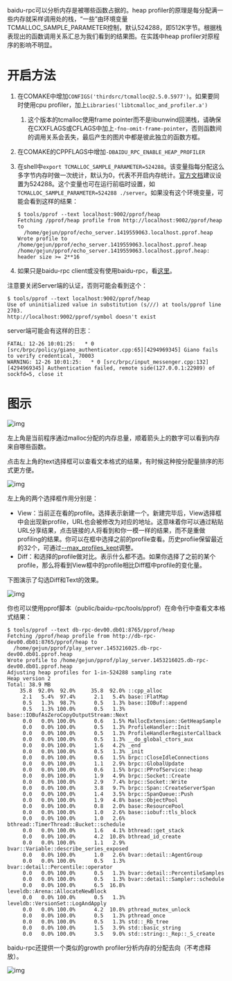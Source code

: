baidu-rpc可以分析内存是被哪些函数占据的。heap profiler的原理是每分配满一些内存就采样调用处的栈，“一些”由环境变量TCMALLOC_SAMPLE_PARAMETER控制，默认524288，即512K字节。根据栈表现出的函数调用关系汇总为我们看到的结果图。在实践中heap profiler对原程序的影响不明显。

# 开启方法

1. 在COMAKE中增加`CONFIGS('thirdsrc/tcmalloc@2.5.0.5977')`。如果要同时使用cpu profiler，加上`Libraries('libtcmalloc_and_profiler.a')`

   1. 这个版本的tcmalloc使用frame pointer而不是libunwind回溯栈，请确保在CXXFLAGS或CFLAGS中加上`-fno-omit-frame-pointer`，否则函数间的调用关系会丢失，最后产生的图片中都是彼此独立的函数方框。

2. 在COMAKE的CPPFLAGS中增加`-DBAIDU_RPC_ENABLE_HEAP_PROFILER`

3. 在shell中`export TCMALLOC_SAMPLE_PARAMETER=524288`。该变量指每分配这么多字节内存时做一次统计，默认为0，代表不开启内存统计。[官方文档](http://gperftools.googlecode.com/svn/trunk/doc/tcmalloc.html)建议设置为524288。这个变量也可在运行前临时设置，如`TCMALLOC_SAMPLE_PARAMETER=524288 ./server`。如果没有这个环境变量，可能会看到这样的结果：

   ```
   $ tools/pprof --text localhost:9002/pprof/heap           
   Fetching /pprof/heap profile from http://localhost:9002/pprof/heap to
     /home/gejun/pprof/echo_server.1419559063.localhost.pprof.heap
   Wrote profile to /home/gejun/pprof/echo_server.1419559063.localhost.pprof.heap
   /home/gejun/pprof/echo_server.1419559063.localhost.pprof.heap: header size >= 2**16
   ```

4. 如果只是baidu-rpc client或没有使用baidu-rpc，看[这里](dummy_server.md)。 

注意要关闭Server端的认证，否则可能会看到这个：

```
$ tools/pprof --text localhost:9002/pprof/heap
Use of uninitialized value in substitution (s///) at tools/pprof line 2703.
http://localhost:9002/pprof/symbol doesn't exist
```

server端可能会有这样的日志：

```
FATAL: 12-26 10:01:25:   * 0 [src/brpc/policy/giano_authenticator.cpp:65][4294969345] Giano fails to verify credentical, 70003
WARNING: 12-26 10:01:25:   * 0 [src/brpc/input_messenger.cpp:132][4294969345] Authentication failed, remote side(127.0.0.1:22989) of sockfd=5, close it
```

# 图示

![img](http://wiki.baidu.com/download/attachments/165876312/image2016-1-19%2023%3A8%3A50.png?version=1&modificationDate=1453216152000&api=v2)

左上角是当前程序通过malloc分配的内存总量，顺着箭头上的数字可以看到内存来自哪些函数。

点击左上角的text选择框可以查看文本格式的结果，有时候这种按分配量排序的形式更方便。

![img](http://wiki.baidu.com/download/attachments/165876312/image2016-1-19%2023%3A12%3A44.png?version=1&modificationDate=1453216386000&api=v2)

左上角的两个选择框作用分别是：

- View：当前正在看的profile。选择<new profile>表示新建一个。新建完毕后，View选择框中会出现新profile，URL也会被修改为对应的地址。这意味着你可以通过粘贴URL分享结果，点击链接的人将看到和你一模一样的结果，而不是重做profiling的结果。你可以在框中选择之前的profile查看。历史profiie保留最近的32个，可通过[--max_profiles_kept](http://brpc.baidu.com:8765/flags/max_profiles_kept)调整。
- Diff：和选择的profile做对比。<none>表示什么都不选。如果你选择了之前的某个profile，那么将看到View框中的profile相比Diff框中profile的变化量。

下图演示了勾选Diff和Text的效果。

![img](http://wiki.baidu.com/download/attachments/37774685/prof.gif?version=1&modificationDate=1494403248000&api=v2)

你也可以使用pprof脚本（public/baidu-rpc/tools/pprof）在命令行中查看文本格式结果：

```
$ tools/pprof --text db-rpc-dev00.db01:8765/pprof/heap    
Fetching /pprof/heap profile from http://db-rpc-dev00.db01:8765/pprof/heap to
  /home/gejun/pprof/play_server.1453216025.db-rpc-dev00.db01.pprof.heap
Wrote profile to /home/gejun/pprof/play_server.1453216025.db-rpc-dev00.db01.pprof.heap
Adjusting heap profiles for 1-in-524288 sampling rate
Heap version 2
Total: 38.9 MB
    35.8  92.0%  92.0%     35.8  92.0% ::cpp_alloc
     2.1   5.4%  97.4%      2.1   5.4% base::FlatMap
     0.5   1.3%  98.7%      0.5   1.3% base::IOBuf::append
     0.5   1.3% 100.0%      0.5   1.3% base::IOBufAsZeroCopyOutputStream::Next
     0.0   0.0% 100.0%      0.6   1.5% MallocExtension::GetHeapSample
     0.0   0.0% 100.0%      0.5   1.3% ProfileHandler::Init
     0.0   0.0% 100.0%      0.5   1.3% ProfileHandlerRegisterCallback
     0.0   0.0% 100.0%      0.5   1.3% __do_global_ctors_aux
     0.0   0.0% 100.0%      1.6   4.2% _end
     0.0   0.0% 100.0%      0.5   1.3% _init
     0.0   0.0% 100.0%      0.6   1.5% brpc::CloseIdleConnections
     0.0   0.0% 100.0%      1.1   2.9% brpc::GlobalUpdate
     0.0   0.0% 100.0%      0.6   1.5% brpc::PProfService::heap
     0.0   0.0% 100.0%      1.9   4.9% brpc::Socket::Create
     0.0   0.0% 100.0%      2.9   7.4% brpc::Socket::Write
     0.0   0.0% 100.0%      3.8   9.7% brpc::Span::CreateServerSpan
     0.0   0.0% 100.0%      1.4   3.5% brpc::SpanQueue::Push
     0.0   0.0% 100.0%      1.9   4.8% base::ObjectPool
     0.0   0.0% 100.0%      0.8   2.0% base::ResourcePool
     0.0   0.0% 100.0%      1.0   2.6% base::iobuf::tls_block
     0.0   0.0% 100.0%      1.0   2.6% bthread::TimerThread::Bucket::schedule
     0.0   0.0% 100.0%      1.6   4.1% bthread::get_stack
     0.0   0.0% 100.0%      4.2  10.8% bthread_id_create
     0.0   0.0% 100.0%      1.1   2.9% bvar::Variable::describe_series_exposed
     0.0   0.0% 100.0%      1.0   2.6% bvar::detail::AgentGroup
     0.0   0.0% 100.0%      0.5   1.3% bvar::detail::Percentile::operator
     0.0   0.0% 100.0%      0.5   1.3% bvar::detail::PercentileSamples
     0.0   0.0% 100.0%      0.5   1.3% bvar::detail::Sampler::schedule
     0.0   0.0% 100.0%      6.5  16.8% leveldb::Arena::AllocateNewBlock
     0.0   0.0% 100.0%      0.5   1.3% leveldb::VersionSet::LogAndApply
     0.0   0.0% 100.0%      4.2  10.8% pthread_mutex_unlock
     0.0   0.0% 100.0%      0.5   1.3% pthread_once
     0.0   0.0% 100.0%      0.5   1.3% std::_Rb_tree
     0.0   0.0% 100.0%      1.5   3.9% std::basic_string
     0.0   0.0% 100.0%      3.5   9.0% std::string::_Rep::_S_create
```

baidu-rpc还提供一个类似的growth profiler分析内存的分配去向（不考虑释放）。 

![img](http://wiki.baidu.com/download/attachments/71337189/image2015-10-1%209%3A55%3A9.png?version=1&modificationDate=1443664514000&api=v2)

